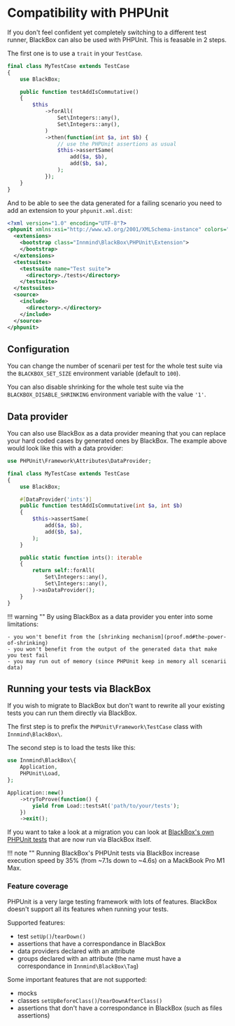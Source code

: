 # Compatibility with PHPUnit

If you don't feel confident yet completely switching to a different test runner, BlackBox can also be used with PHPUnit. This is feasable in 2 steps.

The first one is to use a `trait` in your `TestCase`.

```php
final class MyTestCase extends TestCase
{
    use BlackBox;

    public function testAddIsCommutative()
    {
        $this
            ->forAll(
                Set\Integers::any(),
                Set\Integers::any(),
            )
            ->then(function(int $a, int $b) {
                // use the PHPUnit assertions as usual
                $this->assertSame(
                    add($a, $b),
                    add($b, $a),
                );
            });
    }
}
```

And to be able to see the data generated for a failing scenario you need to add an extension to your `phpunit.xml.dist`:

```xml
<?xml version="1.0" encoding="UTF-8"?>
<phpunit xmlns:xsi="http://www.w3.org/2001/XMLSchema-instance" colors="true" bootstrap="vendor/autoload.php" xsi:noNamespaceSchemaLocation="https://schema.phpunit.de/10.1/phpunit.xsd">
  <extensions>
    <bootstrap class="Innmind\BlackBox\PHPUnit\Extension">
    </bootstrap>
  </extensions>
  <testsuites>
    <testsuite name="Test suite">
      <directory>./tests</directory>
    </testsuite>
  </testsuites>
  <source>
    <include>
      <directory>.</directory>
    </include>
  </source>
</phpunit>
```

## Configuration

You can change the number of scenarii per test for the whole test suite via the `BLACKBOX_SET_SIZE` environment variable (default to `100`).

You can also disable shrinking for the whole test suite via the `BLACKBOX_DISABLE_SHRINKING` environment variable with the value `'1'`.

## Data provider

You can also use BlackBox as a data provider meaning that you can replace your hard coded cases by generated ones by BlackBox. The example above would look like this with a data provider:

```php
use PHPUnit\Framework\Attributes\DataProvider;

final class MyTestCase extends TestCase
{
    use BlackBox;

    #[DataProvider('ints')]
    public function testAddIsCommutative(int $a, int $b)
    {
        $this->assertSame(
            add($a, $b),
            add($b, $a),
        );
    }

    public static function ints(): iterable
    {
        return self::forAll(
            Set\Integers::any(),
            Set\Integers::any(),
        )->asDataProvider();
    }
}
```

!!! warning ""
    By using BlackBox as a data provider you enter into some limitations:

    - you won't benefit from the [shrinking mechanism](proof.md#the-power-of-shrinking)
    - you won't benefit from the output of the generated data that make you test fail
    - you may run out of memory (since PHPUnit keep in memory all scenarii data)

## Running your tests via BlackBox

If you wish to migrate to BlackBox but don't want to rewrite all your existing tests you can run them directly via BlackBox.

The first step is to prefix the `PHPUnit\Framework\TestCase` class with `Innmind\BlackBox\`.

The second step is to load the tests like this:

```php
use Innmind\BlackBox\{
    Application,
    PHPUnit\Load,
};

Application::new()
    ->tryToProve(function() {
        yield from Load::testsAt('path/to/your/tests');
    })
    ->exit();
```

If you want to take a look at a migration you can look at [BlackBox's own PHPUnit tests](https://github.com/Innmind/BlackBox/tree/master/tests/) that are now run via BlackBox itself.

!!! note ""
    Running BlackBox's PHPUnit tests via BlackBox increase execution speed by 35% (from ~7.1s down to ~4.6s) on a MackBook Pro M1 Max.

### Feature coverage

PHPUnit is a very large testing framework with lots of features. BlackBox doesn't support all its features when running your tests.

Supported features:

- test `setUp()`/`tearDown()`
- assertions that have a correspondance in BlackBox
- data providers declared with an attribute
- groups declared with an attribute (the name must have a correspondance in `Innmind\BlackBox\Tag`)

Some important features that are not supported:

- mocks
- classes `setUpBeforeClass()`/`tearDownAfterClass()`
- assertions that don't have a correspondance in BlackBox (such as files assertions)
